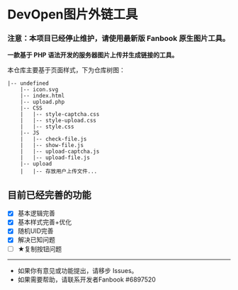 # DevOpen图片外链工具

### 注意：本项目已经停止维护，请使用最新版 Fanbook 原生图片工具。
**一款基于 PHP 语法开发的服务器图片上传并生成链接的工具。**

本仓库主要基于页面样式，下为仓库树图：
```
|-- undefined
    |-- icon.svg
    |-- index.html
    |-- upload.php
    |-- CSS
    |   |-- style-captcha.css
    |   |-- style-upload.css
    |   |-- style.css
    |-- JS
    |   |-- check-file.js
    |   |-- show-file.js
    |   |-- upload-captcha.js
    |   |-- upload-file.js
    |-- upload
    |   |-- 存放用户上传文件...

```
## 目前已经完善的功能

- [x] 基本逻辑完善
- [x] 基本样式完善+优化
- [x] 随机UID完善
- [x] 解决已知问题
- [ ] ★复制按钮问题
---
- 如果你有意见或功能提出，请移步 Issues。
- 如果需要帮助，请联系开发者Fanbook #6897520
